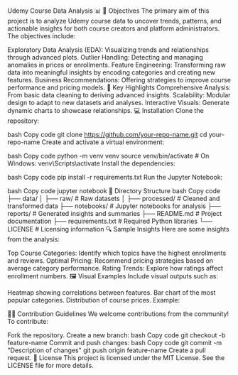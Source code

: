 Udemy Course Data Analysis 📊
🎯 Objectives
The primary aim of this project is to analyze Udemy course data to uncover trends, patterns, and actionable insights for both course creators and platform administrators. The objectives include:

Exploratory Data Analysis (EDA): Visualizing trends and relationships through advanced plots.
Outlier Handling: Detecting and managing anomalies in prices or enrollments.
Feature Engineering: Transforming raw data into meaningful insights by encoding categories and creating new features.
Business Recommendations: Offering strategies to improve course performance and pricing models.
🌟 Key Highlights
Comprehensive Analysis: From basic data cleaning to deriving advanced insights.
Scalability: Modular design to adapt to new datasets and analyses.
Interactive Visuals: Generate dynamic charts to showcase relationships.
💻 Installation
Clone the repository:

bash
Copy code
git clone https://github.com/your-repo-name.git
cd your-repo-name
Create and activate a virtual environment:

bash
Copy code
python -m venv venv
source venv/bin/activate  # On Windows: venv\Scripts\activate
Install the dependencies:

bash
Copy code
pip install -r requirements.txt
Run the Jupyter Notebook:

bash
Copy code
jupyter notebook
📂 Directory Structure
bash
Copy code
├── data/
│   ├── raw/                # Raw datasets
│   ├── processed/          # Cleaned and transformed data
├── notebooks/              # Jupyter notebooks for analysis
├── reports/                # Generated insights and summaries
├── README.md               # Project documentation
├── requirements.txt        # Required Python libraries
└── LICENSE                 # Licensing information
🔍 Sample Insights
Here are some insights from the analysis:

Top Course Categories: Identify which topics have the highest enrollments and reviews.
Optimal Pricing: Recommend pricing strategies based on average category performance.
Rating Trends: Explore how ratings affect enrollment numbers.
🖼️ Visual Examples
Include visual outputs such as:

Heatmap showing correlations between features.
Bar chart of the most popular categories.
Distribution of course prices.
Example:

🧑‍💻 Contribution Guidelines
We welcome contributions from the community! To contribute:

Fork the repository.
Create a new branch:
bash
Copy code
git checkout -b feature-name
Commit and push changes:
bash
Copy code
git commit -m "Description of changes"
git push origin feature-name
Create a pull request.
📜 License
This project is licensed under the MIT License. See the LICENSE file for more details.

